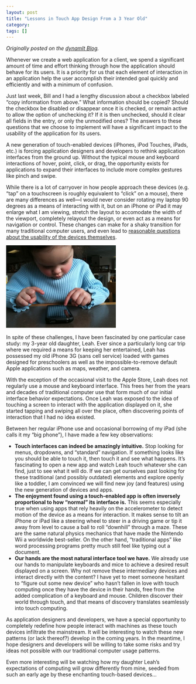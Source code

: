 ```yaml
---
layout: post
title: "Lessons in Touch App Design From a 3 Year Old"
category: 
tags: []
---
```

*Originally posted on the [dynamIt Blog](http://www.dynamit.us/blog/2010/06/lessons-in-touch-app-design-from-a-3-year-old/).*

Whenever we create a web application for a client, we spend a significant amount of time and effort thinking through how the application should behave for its users. It is a priority for us that each element of interaction in an application help the user accomplish their intended goal quickly and efficiently and with a minimum of confusion.

Just last week, Bill and I had a lengthy discussion about a checkbox labeled “copy information from above.” What information should be copied? Should the checkbox be disabled or disappear once it is checked, or remain active to allow the option of unchecking it? If it is then unchecked, should it clear all fields in the entry, or only the unmodified ones? The answers to these questions that we choose to implement will have a significant impact to the usability of the application for its users.

A new generation of touch-enabled devices (iPhones, iPod Touches, iPads, etc.) is forcing application designers and developers to rethink application interfaces from the ground up. Without the typical mouse and keyboard interactions of hover, point, click, or drag, the opportunity exists for applications to expand their interfaces to include more complex gestures like pinch and swipe.

While there is a lot of carryover in how people approach these devices (e.g. “tap” on a touchscreen is roughly equivalent to “click” on a mouse), there are many differences as well—I would never consider rotating my laptop 90 degrees as a means of interacting with it, but on an iPhone or iPad it may enlarge what I am viewing, stretch the layout to accomodate the width of the viewport, completely relayout the design, or even act as a means for navigation or control. These changes can make for a shaky transition for many traditional computer users, and even lead to [reasonable questions about the usability of the devices themselves](http://www.wired.com/gadgetlab/2010/05/ipad-usability/).

![Leah Using Her iPhone](/assets/images/photo-300x225.jpg)

In spite of these challenges, I have been fascinated by one particular case study: my 3-year old daughter, Leah. Ever since a particularly long car trip where we required a means for keeping her entertained, Leah has possessed my old iPhone 3G (sans cell service) loaded with games designed for preschoolers as well as the impossible-to-remove default Apple applications such as maps, weather, and camera.

With the exception of the occasional visit to the Apple Store, Leah does not regularly use a mouse and keyboard interface. This frees her from the years and decades of traditional computer use that form much of our initial interface behavior expectations. Once Leah was exposed to the idea of touching a screen to interact with the application displayed on it, she started tapping and swiping all over the place, often discovering points of interaction that I had no idea existed.

Between her regular iPhone use and occasional borrowing of my iPad (she calls it my “big phone”), I have made a few key observations:

* **Touch interfaces can indeed be amazingly intuitive.** Stop looking for menus, dropdowns, and “standard” navigation. If something looks like you should be able to touch it, then touch it and see what happens. It’s fascinating to open a new app and watch Leah touch whatever she can find, just to see what it will do. If we can get ourselves past looking for these traditional (and possibly outdated) elements and explore openly like a toddler, I am convinced we will find new joy (and features) using the new generation of devices and apps.
* **The enjoyment found using a touch-enabled app is often inversely proportional to how “normal” its interface is.** This seems especially true when using apps that rely heavily on the accelerometer to detect motion of the device as a means for interaction. It makes sense to tilt an iPhone or iPad like a steering wheel to steer in a driving game or tip it away from level to cause a ball to roll “downhill” through a maze. These are the same natural physics mechanics that have made the Nintendo Wii a worldwide best-seller. On the other hand, “traditional apps” like word processing programs pretty much still feel like typing out a document.
* **Our hands are the most natural interface tool we have.** We already use our hands to manipulate keyboards and mice to achieve a desired result displayed on a screen. Why not remove these intermediary devices and interact directly with the content? I have yet to meet someone hesitant to “figure out some new device” who hasn’t fallen in love with touch computing once they have the device in their hands, free from the added complication of a keyboard and mouse. Children discover their world through touch, and that means of discovery translates seamlessly into touch computing.

As application designers and developers, we have a special opportunity to completely redefine how people interact with machines as these touch devices infiltrate the mainstream. It will be interesting to watch these new patterns (or lack thereof?) develop in the coming years. In the meantime, I hope designers and developers will be willing to take some risks and try ideas not possible with our traditional computer usage patterns.

Even more interesting will be watching how my daughter Leah’s expectations of computing will grow differently from mine, seeded from such an early age by these enchanting touch-based devices...
